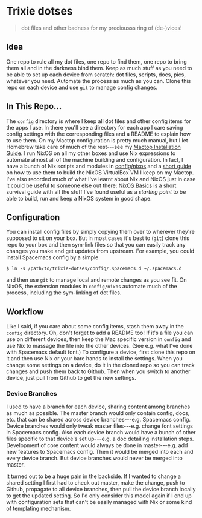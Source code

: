 Trixie dotses
=============
> dot files and other badness for my preciousss ring of (de-)vices!

Idea
----
One repo to rule all my dot files, one repo to find them, one repo to bring them
all and in the darkness bind them. Keep as much stuff as you need to be able to
set up each device from scratch: dot files, scripts, docs, pics, whatever you
need. Automate the process as much as you can. Clone this repo on each device
and use `git` to manage config changes.

In This Repo...
---------------
The `config` directory is where I keep all dot files and other config items
for the apps I use. In there you'll see a directory for each app I care
saving config settings with the corresponding files and a README to explain
how to use them. On my Mactop configuration is pretty much manual, but I
let Homebrew take care of much of the rest---see my [Mactop Installation
Guide][mactop]. I run NixOS on all my other boxes and use Nix expressions
to automate almost all of the machine building and configuration. In fact,
I have a bunch of Nix scripts and modules in [config/nixos][nixos] and a
[short guide][nixos-vm] on how to use them to build the NixOS VirtualBox
VM I keep on my Mactop. I've also recorded much of what I've learnt about
Nix and NixOS just in case it could be useful to someone else out there:
[NixOS Basics][nixos-basics] is a short survival guide with all the stuff
I've found useful as a *starting point* to be able to build, run and keep
a NixOS system in good shape.

Configuration
-------------
You can install config files by simply copying them over to wherever they're
supposed to sit on your box. But in most cases it's best to (`git`) clone
this repo to your box and then sym-link files so that you can easily track
any changes you make and get updates from upstream. For example, you could
install Spacemacs config by a simple

    $ ln -s /path/to/trixie-dotses/config/.spacemacs.d ~/.spacemacs.d

and then use `git` to manage local and remote changes as you see fit. On
NixOS, the extension modules in `config/nixos` automate much of the process,
including the sym-linking of dot files.

Workflow
--------
Like I said, if you care about some config items, stash them away in the
`config` directory. Oh, don't forget to add a README too! If it's a file
you can use on different devices, then keep the Mac specific version in
`config` and use Nix to massage the file into the other devices. (See e.g.
what I've done with Spacemacs default font.) To configure a device, first
clone this repo on it and then use Nix or your bare hands to install the
settings. When you change some settings on a device, do it in the cloned
repo so you can track changes and push them back to Github. Then when you
switch to another device, just pull from Github to get the new settings.

### Device Branches
I used to have a branch for each device, sharing content among branches as
much as possible. The master branch would only contain config, docs, etc.
that can be shared across device branches---e.g. Spacemacs config. Device
branches would only tweak master files---e.g. change font settings in
Spacemacs config. Also each device branch would have a bunch of other files
specific to that device's set up---e.g. a doc detailing installation steps.
Development of core content would always be done in master---e.g. add new
features to Spacemacs config. Then it would be merged into each and every
device branch. But device branches would never be merged into master.

It turned out to be a huge pain in the backside. If I wanted to change a
shared setting I first had to check out master, make the change, push to
Github, propagate to all device branches, then pull the device branch
locally to get the updated setting. So I'd only consider this model again
if I end up with configuration sets that can't be easily managed with Nix
or some kind of templating mechanism.




[mactop]: install-guides/mactop/README.md
    "Mactop Installation Guide"
[nixos]: config/nixos/README.md
   "My NixOS Scripts"
[nixos-basics]: nixos-basics/README.md
    "NixOS Basics"
[nixos-vm]: install-guides/nixos-vbox/README.md
    "NixOS VirtualBox VM"
